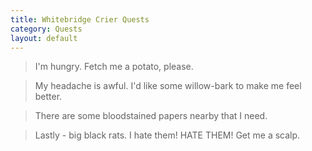 ```yaml
---
title: Whitebridge Crier Quests
category: Quests
layout: default
---
```


> <smaller>I'm hungry. Fetch me a potato, please.</smaller>

> <smaller>My headache is awful. I'd like some willow-bark to make me feel better.</smaller>

> <smaller>There are some bloodstained papers nearby that I need.</smaller>

> <smaller>Lastly - big black rats. I hate them! HATE THEM! Get me a scalp.</smaller>
